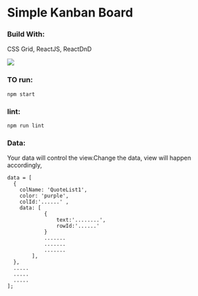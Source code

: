 # Simple Kanban Board

### Build With:

CSS Grid, ReactJS, ReactDnD

<img src="./simple-kanban-board.gif">

### TO run:
```
npm start
```
### lint:
```
npm run lint
```

### Data:
Your data will control the view.Change the data, view will happen accordingly,
```
data = [
  {
    colName: 'QuoteList1',
    color: 'purple',
    colId:'......' ,
    data: [
            {
                text:'........',
                rowId:'......'
            }
            .......
            .......
            .......
        ],
  },
  .....
  .....
  .....
];
```
